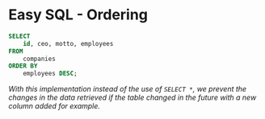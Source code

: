 # Easy SQL - Ordering
```sql
SELECT 
    id, ceo, motto, employees 
FROM 
    companies 
ORDER BY 
    employees DESC;
```
_With this implementation instead of the use of `SELECT *`, we prevent the changes in the data retrieved if the table changed in the future with a new column added for example._